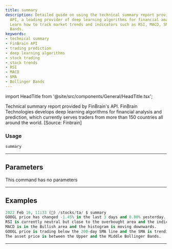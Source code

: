 ```yaml
---
title: summary
description: Detailed guide on using the technical summary report provided by FinBrain's
  API, a leading provider of deep learning algorithms for financial analysis and prediction.
  Learn how to track market trends and indicators such as RSI, MACD, SMA, and Bollinger
  Bands.
keywords:
- technical summary
- FinBrain API
- trading prediction
- deep learning algorithms
- stock trading
- stock trends
- RSI
- MACD
- SMA
- Bollinger Bands
---
```


import HeadTitle from '@site/src/components/General/HeadTitle.tsx';

<HeadTitle title="stocks /ta/summary - Reference | OpenBB Terminal Docs" />

Technical summary report provided by FinBrain's API. FinBrain Technologies develops deep learning algorithms for financial analysis and prediction, which currently serves traders from more than 150 countries all around the world. [Source: Finbrain]

### Usage

```python wordwrap
summary
```

---

## Parameters

This command has no parameters



---

## Examples

```python
2022 Feb 16, 11:33 (🦋) /stocks/ta/ $ summary
GOOGL price has changed -1.45% in the last 3 days and 0.80% yesterday.
RSI is currently neutral but close to the overbought area and the indicator is pointing downwards.
MACD is in the Bullish area and the histogram is moving downwards.
GOOGL price is trading below the 200-day SMA line and the SMA is trending up.
The asset price is between the Upper and the Middle Bollinger Bands.
```
---
